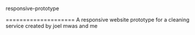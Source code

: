 responsive-prototype

====================
A responsive website prototype for a cleaning service created by joel mwas and me
